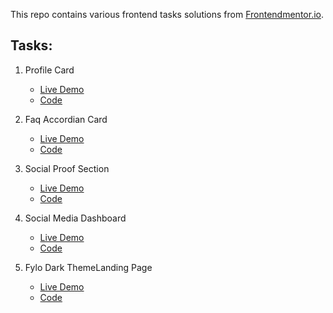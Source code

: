 This repo contains various frontend tasks solutions from [Frontendmentor.io](https://www.frontendmentor.io/challenges).

## Tasks:
 1. Profile Card
    * [Live Demo](https://prashantpandey9.in/FrontendDesigns/profile-card-component-main/)
    * [Code](https://github.com/prashantpandey9/FrontendDesigns/tree/main/profile-card-component-main)

 2. Faq Accordian Card
    * [Live Demo](https://prashantpandey9.in/FrontendDesigns/faq-accordion-card-main/)
    * [Code](https://github.com/prashantpandey9/FrontendDesigns/tree/main/faq-accordion-card-main)

3. Social Proof Section
    * [Live Demo](https://prashantpandey9.in/FrontendDesigns/social-proof-section-master/)
    * [Code](https://github.com/prashantpandey9/FrontendDesigns/tree/main/social-proof-section-master)

4. Social Media Dashboard
    * [Live Demo](https://prashantpandey9.in/FrontendDesigns/social-media-dashboard-with-theme-switcher-master/)
    * [Code](https://github.com/prashantpandey9/FrontendDesigns/tree/main/social-media-dashboard-with-theme-switcher-master)

5. Fylo Dark ThemeLanding Page
   * [Live Demo](https://prashantpandey9.in/FrontendDesigns/fylo-dark-theme-landing-page-master/)
   * [Code](https://github.com/prashantpandey9/FrontendDesigns/tree/main/fylo-dark-theme-landing-page-master/)
